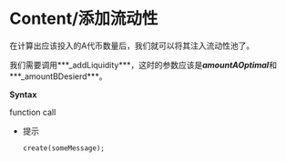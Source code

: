 # Content/添加流动性

在计算出应该投入的A代币数量后，我们就可以将其注入流动性池了。

我们需要调用***_addLiquidity***，这时的参数应该是***amountAOptimal***和***_amountBDesierd***。

**Syntax**

function call

- 提示
    
    ```solidity
    create(someMessage);
    ```
    
